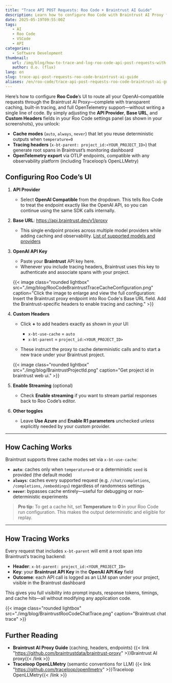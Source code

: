 ```yaml
---
title: "Trace API POST Requests: Roo Code + Braintrust AI Guide"
description: Learn how to configure Roo Code with Braintrust AI Proxy for enhanced API request tracing, caching, and OpenTelemetry monitoring - a step-by-step implementation guide.
date: 2025-05-19T09:55:00Z
tags:
   - AI
   - Roo Code
   - VSCode
   - API
categories:
   - Software Development
thumbnail:
   url: /img/blog/how-to-trace-and-log-roo-code-api-post-requests-with-braintrust-ai-proxy.jpg
   author: d.o. (flux)
lang: en
slug: trace-api-post-requests-roo-code-braintrust-ai-guide
aliases: /en/roo-code/trace-api-post-requests-roo-code-braintrust-ai-guide
---
```


Here’s how to configure **Roo Code**’s UI to route all your OpenAI–compatible requests through the Braintrust AI Proxy—complete with transparent caching, built-in tracing, and full OpenTelemetry support—without writing a single line of code. By simply adjusting the **API Provider**, **Base URL**, and **Custom Headers** fields in your Roo Code settings panel (as shown in your screenshots), you unlock:

* **Cache modes** (`auto`, `always`, `never`) that let you reuse deterministic outputs when `temperature=0`
* **Tracing headers** (`x-bt-parent: project_id:<YOUR_PROJECT_ID>`) that generate root spans in Braintrust’s monitoring dashboard
* **OpenTelemetry export** via OTLP endpoints, compatible with any observability platform (including Traceloop’s OpenLLMetry)

## Configuring Roo Code’s UI

1. **API Provider**

   * Select **OpenAI Compatible** from the dropdown. This tells Roo Code to treat the endpoint exactly like the OpenAI API, so you can continue using the same SDK calls internally.

2. **Base URL**: https://api.braintrust.dev/v1/proxy

   * This single endpoint proxies across multiple model providers while adding caching and observability. [List of supported models and providers](https://www.braintrust.dev/docs/guides/proxy?utm_source=chatgpt.com#list-of-supported-models-and-providers)

3. **OpenAI API Key**

   * Paste your **Braintrust** API key here.
   * Whenever you include tracing headers, Braintrust uses this key to authenticate and associate spans with your project.

   {{< image class="rounded lightbox" src="./img/blog/RooCodeBraintrustTraceCacheConfiguration.png" caption="Click the image to enlarge and view the full configuration: Insert the Braintrust proxy endpoint into Roo Code's Base URL field. Add the Braintrust-specific headers to enable tracing and caching." >}}

4. **Custom Headers**

   * Click **+** to add headers exactly as shown in your UI:

     * `x-bt-use-cache` = `auto`
     * `x-bt-parent` = `project_id:<YOUR_PROJECT_ID>`
   * These instruct the proxy to cache deterministic calls and to start a new trace under your Braintrust project.

   {{< image class="rounded lightbox" src="./img/blog/BraintrustProjectId.png" caption="Get project id in braintrust web ui." >}}

5. **Enable Streaming** (optional)

   * Check **Enable streaming** if you want to stream partial responses back to Roo Code’s editor.

6. **Other toggles**

   * Leave **Use Azure** and **Enable R1 parameters** unchecked unless explicitly needed by your custom provider.

---

## How Caching Works

Braintrust supports three cache modes set via `x-bt-use-cache`:

* **`auto`**: caches only when `temperature=0` or a deterministic `seed` is provided (the default mode)
* **`always`**: caches every supported request (e.g. `/chat/completions`, `/completions`, `/embeddings`) regardless of randomness settings
* **`never`**: bypasses cache entirely—useful for debugging or non-deterministic experiments

> **Pro tip:** To get a cache hit, set **Temperature** to **0** in your Roo Code run configuration. This makes the output deterministic and eligible for replay.

---

## How Tracing Works

Every request that includes `x-bt-parent` will emit a root span into Braintrust’s tracing backend:

* **Header**: `x-bt-parent: project_id:<YOUR_PROJECT_ID>`
* **Key**: your **Braintrust API Key** in the **OpenAI API Key** field
* **Outcome**: each API call is logged as an LLM span under your project, visible in the Braintrust dashboard

This gives you full visibility into prompt inputs, response tokens, timings, and cache hits—all without modifying any application code.

{{< image class="rounded lightbox" src="./img/blog/BraintrustRooCodeChatTrace.png" caption="Braintrust chat trace" >}}

## Further Reading

* **Braintrust AI Proxy Guide** (caching, headers, endpoints) {{< link "https://github.com/braintrustdata/braintrust-proxy" >}}Braintrust AI proxy{{< /link >}}
* **Traceloop OpenLLMetry** (semantic conventions for LLM) {{< link "https://github.com/traceloop/openllmetry" >}}Traceloop OpenLLMetry{{< /link >}}
